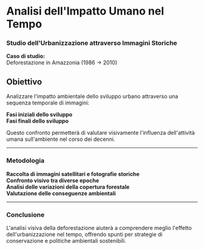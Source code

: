 # Analisi dell'Impatto Umano nel Tempo

### Studio dell'Urbanizzazione attraverso Immagini Storiche

**Caso di studio:**  
 Deforestazione in Amazzonia (1986 → 2010)

## Obiettivo

Analizzare l'impatto ambientale dello sviluppo urbano attraverso una sequenza temporale di immagini:

**Fasi iniziali dello sviluppo**  
**Fasi finali dello sviluppo**

Questo confronto permetterà di valutare visivamente l'influenza dell'attività umana sull'ambiente nel corso dei decenni.

---

### Metodologia

**Raccolta di immagini satellitari e fotografie storiche**  
**Confronto visivo tra diverse epoche**  
**Analisi delle variazioni della copertura forestale**  
**Valutazione delle conseguenze ambientali**

---

### Conclusione

L'analisi visiva della deforestazione aiuterà a comprendere meglio l'effetto dell'urbanizzazione nel tempo, offrendo spunti per strategie di conservazione e politiche ambientali sostenibili.
